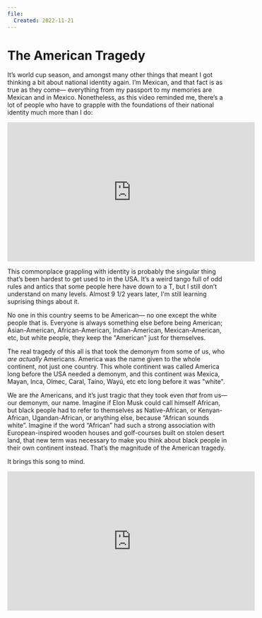 ```yaml
---
file:
  Created: 2022-11-21
---
```


# The American Tragedy

It’s world cup season, and amongst many other things that meant I got thinking a bit about national identity again. I’m Mexican, and that fact is as true as they come— everything from my passport to my memories are Mexican and in Mexico. Nonetheless, as this video reminded me, there’s a lot of people who have to grapple with the foundations of their national identity much more than I do:

<iframe width="560" height="315" src="https://www.youtube.com/embed/lfI7_r-BPX8" title="YouTube video player" frameborder="0" allow="accelerometer; autoplay; clipboard-write; encrypted-media; gyroscope; picture-in-picture" allowfullscreen></iframe>

This commonplace grappling with identity is probably the singular thing that’s been hardest to get used to in the USA. It’s a weird tango full of odd rules and antics that some people here have down to a T, but I still don’t understand on many levels. Almost 9 1/2 years later, I'm still learning suprising things about it.

No one in this country seems to be American— no one except the white people that is. Everyone is always something else before being American; Asian-American, African-American, Indian-American, Mexican-American, etc, but white people, they keep the "American" just for themselves.

The real tragedy of this all is that took the demonym from some of us, who _are actually_ Americans. America was the name given to the whole continent, not just one country. This whole continent was called America long before the USA needed a demonym, and this continent was Mexica, Mayan, Inca, Olmec, Caral, Taíno, Wayú, etc etc long before it was "white".

We are _the_ Americans, and it’s just tragic that they took even _that_ from us— our demonym, our name. Imagine if Elon Musk could call himself African, but black people had to refer to themselves as Native-African, or Kenyan-African, Ugandan-African, or anything else, because “African sounds white”. Imagine if the word “African” had such a strong association with European-inspired wooden houses and golf-courses built on stolen desert land, that new term was necessary to make you think about black people in their own continent instead. That’s the magnitude of the American tragedy.

It brings this song to mind.

<iframe width="560" height="315" src="https://www.youtube.com/embed/0ue-YP-wvsY" title="YouTube video player" frameborder="0" allow="accelerometer; autoplay; clipboard-write; encrypted-media; gyroscope; picture-in-picture" allowfullscreen></iframe>
